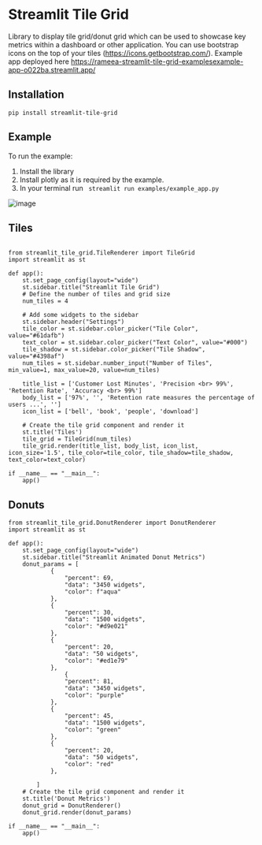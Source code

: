 # Streamlit Tile Grid 

Library to display tile grid/donut grid which can be used to showcase key metrics within a dashboard or other application. You can use bootstrap icons on the top of your tiles (https://icons.getbootstrap.com/). Example app deployed here https://rameea-streamlit-tile-grid-examplesexample-app-o022ba.streamlit.app/


## Installation

``` pip install streamlit-tile-grid ```

## Example

To run the example:

1) Install the library
2) Install plotly as it is required by the example.
3) In your terminal run ``` streamlit run examples/example_app.py```

![image](https://user-images.githubusercontent.com/37738513/226087485-70cc884f-0152-40a0-836d-47af108f10ec.png)


## Tiles

```

from streamlit_tile_grid.TileRenderer import TileGrid
import streamlit as st

def app():
    st.set_page_config(layout="wide")
    st.sidebar.title("Streamlit Tile Grid")
    # Define the number of tiles and grid size
    num_tiles = 4

    # Add some widgets to the sidebar
    st.sidebar.header("Settings")
    tile_color = st.sidebar.color_picker("Tile Color", value="#61dafb")
    text_color = st.sidebar.color_picker("Text Color", value="#000")
    tile_shadow = st.sidebar.color_picker("Tile Shadow", value="#4398af")
    num_tiles = st.sidebar.number_input("Number of Tiles", min_value=1, max_value=20, value=num_tiles)

    title_list = ['Customer Lost Minutes', 'Precision <br> 99%', 'Retention Rate', 'Accuracy <br> 99%']
    body_list = ['97%', '', 'Retention rate measures the percentage of users ...', '']
    icon_list = ['bell', 'book', 'people', 'download']

    # Create the tile grid component and render it
    st.title('Tiles')
    tile_grid = TileGrid(num_tiles)
    tile_grid.render(title_list, body_list, icon_list, icon_size='1.5', tile_color=tile_color, tile_shadow=tile_shadow, text_color=text_color)

if __name__ == "__main__":
    app()
```

## Donuts 

```
from streamlit_tile_grid.DonutRenderer import DonutRenderer 
import streamlit as st

def app():
    st.set_page_config(layout="wide")
    st.sidebar.title("Streamlit Animated Donut Metrics")
    donut_params = [
            {
                "percent": 69,
                "data": "3450 widgets",
                "color": f"aqua"
            },
            {
                "percent": 30,
                "data": "1500 widgets",
                "color": "#d9e021"
            },
            {
                "percent": 20,
                "data": "50 widgets",
                "color": "#ed1e79"
            },
                {
                "percent": 81,
                "data": "3450 widgets",
                "color": "purple"
            },
            {
                "percent": 45,
                "data": "1500 widgets",
                "color": "green"
            },
            {
                "percent": 20,
                "data": "50 widgets",
                "color": "red"
            },
            
        ]
    # Create the tile grid component and render it
    st.title('Donut Metrics')
    donut_grid = DonutRenderer()
    donut_grid.render(donut_params)

if __name__ == "__main__":
    app()
```
